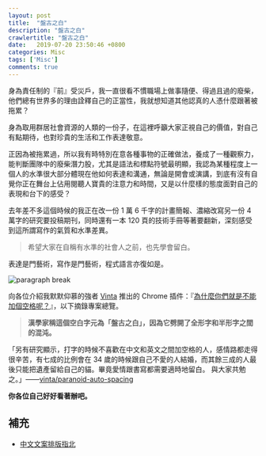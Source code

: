 ```yaml
---
layout: post
title:  "盤古之白"
description: "盤古之白"
crawlertitle: "盤古之白"
date:   2019-07-20 23:50:46 +0800
categories: Misc
tags: ['Misc']
comments: true
---
```

身為責任制的『前』受災戶，我一直很看不慣職場上做事隨便、得過且過的廢柴，他們總有世界多的理由詮釋自己的正當性，我就想知道其他認真的人憑什麼跟著被拖累？

身為取用群居社會資源的人類的一份子，在這裡呼籲大家正視自己的價值，對自己有點期待，也對珍貴的生活和工作表達敬意。

正因為被拖累過，所以我有時特別在意各種事物的正確做法，養成了一種觀察力，能判斷團隊中的廢柴潛力股，尤其是語法和標點符號最明顯，我認為某種程度上一個人的水準很大部分體現在他如何表達和溝通，無論是開會或演講，到底有沒有自覺你正在舞台上佔用閱聽人寶貴的注意力和時間，又是以什麼樣的態度面對自己的表現和台下的感受？

去年差不多這個時候的我正在改一份 1 萬 6 千字的計畫簡報、濃縮改寫另一份 4 萬字的研究要投稿期刊，同時還有一本 120 頁的技術手冊等著要翻新，深刻感受到這所謂寫作的氣質和水準差異。

> 希望大家在自稱有水準的社會人之前，也先學會留白。

表達是門藝術，寫作是門藝術，程式語言亦復如是。

![paragraph break](https://order-brother.s3-ap-northeast-1.amazonaws.com/paragraph+break/separator-1.png)

向各位介紹我默默仰慕的強者 [Vinta](https://vinta.ws/) 推出的 Chrome 插件：『[為什麼你們就是不能加個空格呢？](https://chrome.google.com/webstore/detail/%E7%82%BA%E4%BB%80%E9%BA%BC%E4%BD%A0%E5%80%91%E5%B0%B1%E6%98%AF%E4%B8%8D%E8%83%BD%E5%8A%A0%E5%80%8B%E7%A9%BA%E6%A0%BC%E5%91%A2%EF%BC%9F/paphcfdffjnbcgkokihcdjliihicmbpd/reviews)』，以下摘錄專案總覽。

> **漢學家稱這個空白字元為「盤古之白」，因為它劈開了全形字和半形字之間的混沌。**

「另有研究顯示，打字的時候不喜歡在中文和英文之間加空格的人，感情路都走得很辛苦，有七成的比例會在 34 歲的時候跟自己不愛的人結婚，而其餘三成的人最後只能把遺產留給自己的貓。畢竟愛情跟書寫都需要適時地留白。
與大家共勉之。」——[vinta/paranoid-auto-spacing](https://github.com/vinta/pangu.js)

**你各位自己好好看著辦吧。**

## 補充
- [中文文案排版指北](https://github.com/sparanoid/chinese-copywriting-guidelines?fbclid=IwAR3ejExecPTjWOVr_F7GXE2K4He_GMyA9ypxru_G8SWGaIkSKlr0Cn75dcY#%E4%B8%AD%E6%96%87%E6%96%87%E6%A1%88%E6%8E%92%E7%89%88%E6%8C%87%E5%8C%97)